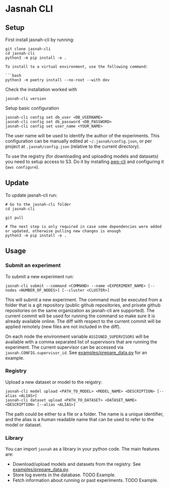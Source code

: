 # Jasnah CLI

## Setup

First install jasnah-cli by running:

```
git clone jasnah-cli
cd jasnah-cli
python3 -m pip install -e .

To install to a virtual environment, use the following command:

```bash
python3 -m poetry install --no-root --with dev
```

Check the installation worked with

```
jasnah-cli version
```

Setup basic configuration

```
jasnah-cli config set db_user <DB_USERNAME>
jasnah-cli config set db_password <DB_PASSWORD>
jasnah-cli config set user_name <YOUR_NAME>
```

The user name will be used to identify the author of the experiments.
This configuration can be manually edited at `~/.jasnah/config.json`, or per project at `.jasnah/config.json` (relative to the current directory).

To use the registry (for downloading and uploading models and datasets) you need to setup access to S3. Do it by installing [aws-cli](https://docs.aws.amazon.com/cli/latest/userguide/cli-chap-getting-started.html) and configuring it (`aws configure`).

## Update

To update jasnah-cli run:

```
# Go to the jasnah-cli folder
cd jasnah-cli

git pull

# The next step is only required in case some dependencies were added or updated, otherwise pulling new changes is enough
python3 -m pip install -e .
```

## Usage

### Submit an experiment

To submit a new experiment run:

```
jasnah-cli submit --command <COMMAND> --name <EXPERIMENT_NAME> [--nodes <NUMBER_OF_NODES>] [--cluster <CLUSTER>]
```

This will submit a new experiment. The command must be executed from a folder that is a git repository (public github repositories, and private github repositories on the same organization as jasnah-cli are supported).
The current commit will be used for running the command so make sure it is already available online. The diff with respect to the current commit will be applied remotely (new files are not included in the diff).

On each node the environment variable `ASSIGNED_SUPERVISORS` will be available with a comma separated list of supervisors that are running the experiment. The current supervisor can be accessed via `jasnah.CONFIG.supervisor_id`. See [examples/prepare_data.py](examples/prepare_data.py) for an example.


### Registry

Upload a new dataset or model to the reigstry:

```
jasnah-cli model upload <PATH_TO_MODEL> <MODEL_NAME> <DESCRIPTION> [--alias <ALIAS>]
jasnah-cli dataset upload <PATH_TO_DATASET> <DATASET_NAME> <DESCRIPTION> [--alias <ALIAS>]
```

The path could be either to a file or a folder.
The name is a unique identifier, and the alias is a human readable name that can be used to refer to the model or dataset.


### Library

You can import `jasnah` as a library in your python code. The main features are:

- Download/upload models and datasets from the registry. See [examples/prepare_data.py](examples/prepare_data.py).
- Store log events in the database. TODO Example.
- Fetch information about running or past experiments. TODO Example.
